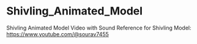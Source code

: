 # Shivling_Animated_Model
 Shivling Animated Model Video with Sound 
Reference for Shivling Model:
https://www.youtube.com/@sourav7455
